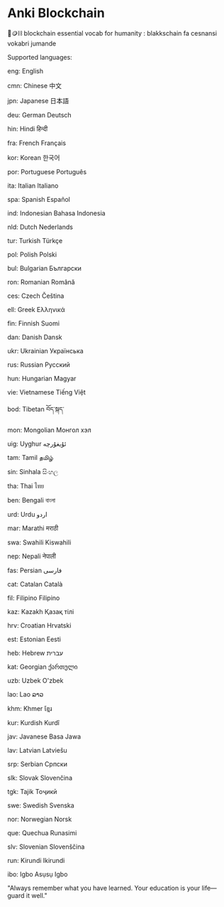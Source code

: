 # Anki Blockchain
🏫🪙⛓️ blockchain essential vocab for humanity : blakkschain fa cesnansi vokabri jumande

Supported languages:

eng: English 

cmn: Chinese 中文 

jpn: Japanese 日本語 

deu: German Deutsch 

hin: Hindi हिन्दी 

fra: French Français 

kor: Korean 한국어 

por: Portuguese Português 

ita: Italian Italiano 

spa: Spanish Español 

ind: Indonesian Bahasa Indonesia 

nld: Dutch Nederlands 

tur: Turkish Türkçe 

pol: Polish Polski 

bul: Bulgarian Български 

ron: Romanian Română 

ces: Czech Čeština 

ell: Greek Ελληνικά 

fin: Finnish Suomi 

dan: Danish Dansk 

ukr: Ukrainian Українська 

rus: Russian Русский 

hun: Hungarian Magyar 

vie: Vietnamese Tiếng Việt 

bod: Tibetan བོད་སྐད་ 

mon: Mongolian Монгол хэл 

uig: Uyghur ئۇيغۇرچە 

tam: Tamil தமிழ் 

sin: Sinhala සිංහල 

tha: Thai ไทย 

ben: Bengali বাংলা 

urd: Urdu اردو 

mar: Marathi मराठी 

swa: Swahili Kiswahili 

nep: Nepali नेपाली 

fas: Persian فارسی 

cat: Catalan Català 

fil: Filipino Filipino 

kaz: Kazakh Қазақ тілі 

hrv: Croatian Hrvatski 

est: Estonian Eesti 

heb: Hebrew עברית 

kat: Georgian ქართული 

uzb: Uzbek O'zbek 

lao: Lao ລາວ 

khm: Khmer ខ្មែរ 

kur: Kurdish Kurdî 

jav: Javanese Basa Jawa 

lav: Latvian Latviešu 

srp: Serbian Српски 

slk: Slovak Slovenčina 

tgk: Tajik Тоҷикӣ 

swe: Swedish Svenska 

nor: Norwegian Norsk 

que: Quechua Runasimi 

slv: Slovenian Slovenščina 

run: Kirundi Ikirundi 

ibo: Igbo Asụsụ Igbo


"Always remember what you have learned. Your education is your life—guard it well."

